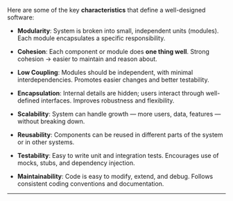 
Here are some of the key **characteristics** that define a well-designed software:

- **Modularity**: System is broken into small, independent units (modules). Each module encapsulates a specific responsibility.

- **Cohesion**: Each component or module does **one thing well**. Strong cohesion → easier to maintain and reason about.

- **Low Coupling**: Modules should be independent, with minimal interdependencies. Promotes easier changes and better testability.

- **Encapsulation**: Internal details are hidden; users interact through well-defined interfaces. Improves robustness and flexibility.

- **Scalability**: System can handle growth — more users, data, features — without breaking down.

- **Reusability**: Components can be reused in different parts of the system or in other systems.

- **Testability**: Easy to write unit and integration tests. Encourages use of mocks, stubs, and dependency injection.

- **Maintainability**: Code is easy to modify, extend, and debug. Follows consistent coding conventions and documentation.

---
